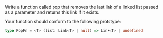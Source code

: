 Write a function called pop that removes the last link of a linked list passed as a parameter and returns this link if it exists.

Your function should conform to the following prototype:

```typescript
type PopFn = <T> (list: Link<T> | null) => Link<T> | undefined
```
